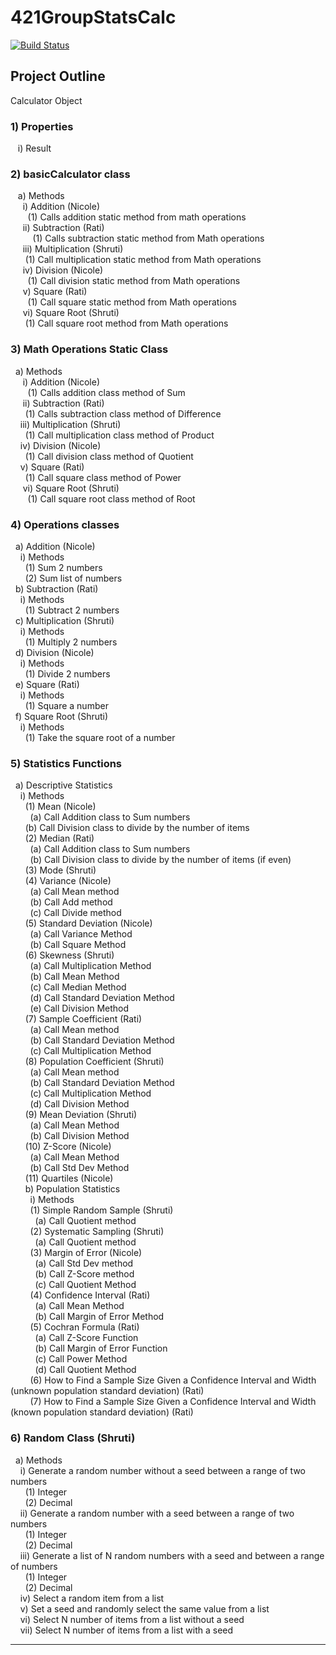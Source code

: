 # 421GroupStatsCalc
[![Build Status](https://travis-ci.org/swarrier16/421GroupStatsCalc.svg?branch=master)](https://travis-ci.org/swarrier16/421GroupStatsCalc)

## Project Outline
Calculator Object
### 1)	Properties <br>
   &nbsp;&nbsp; i)	Result <br>
### 2)	basicCalculator class <br>
  &nbsp;&nbsp; a)	Methods <br>
    &nbsp;&nbsp;&nbsp;&nbsp; i)	Addition (Nicole) <br> 
      &nbsp;&nbsp;&nbsp;&nbsp;&nbsp;&nbsp; (1)	Calls addition static method from math operations<br>
    &nbsp;&nbsp;&nbsp;&nbsp; ii)	Subtraction (Rati) <br> 
      &nbsp;&nbsp;&nbsp;&nbsp;&nbsp;&nbsp;&nbsp;&nbsp; (1)	Calls subtraction static method from Math operations<br>
    &nbsp;&nbsp;&nbsp;&nbsp; iii)	Multiplication (Shruti) <br> 
      &nbsp;&nbsp;&nbsp;&nbsp;&nbsp;&nbsp;(1)	 Call multiplication static method from Math operations <br>
    &nbsp;&nbsp;&nbsp;&nbsp; iv)	Division (Nicole) <br> 
      &nbsp;&nbsp;&nbsp;&nbsp;&nbsp;&nbsp; (1)	 Call division static method from Math operations<br>
    &nbsp;&nbsp;&nbsp;&nbsp; v)	Square (Rati) <br> 
      &nbsp;&nbsp;&nbsp;&nbsp;&nbsp;&nbsp; (1)	 Call square static method from Math operations <br>
    &nbsp;&nbsp;&nbsp;&nbsp; vi)	Square Root (Shruti) <br> 
      &nbsp;&nbsp;&nbsp;&nbsp;&nbsp;&nbsp;(1)	Call square root method from Math operations <br>
### 3)	Math Operations Static Class <br>
  &nbsp;&nbsp;a)	Methods <br>
   &nbsp;&nbsp;&nbsp;&nbsp;  i)	Addition (Nicole) <br>
     &nbsp;&nbsp;&nbsp;&nbsp;&nbsp;&nbsp; (1)	Calls addition class method of Sum <br>
    &nbsp;&nbsp;&nbsp;&nbsp; ii)	Subtraction (Rati) <br>
      &nbsp;&nbsp;&nbsp;&nbsp;&nbsp;&nbsp;(1)	Calls subtraction class method of Difference <br>
    &nbsp;&nbsp;&nbsp;&nbsp;iii)	Multiplication (Shruti) <br>
      &nbsp;&nbsp;&nbsp;&nbsp;&nbsp;&nbsp;(1)	Call multiplication class method of Product <br>
    &nbsp;&nbsp;&nbsp;&nbsp;iv)	Division (Nicole) <br>
      &nbsp;&nbsp;&nbsp;&nbsp;&nbsp;&nbsp;(1)	Call division class method of Quotient <br>
    &nbsp;&nbsp;&nbsp;&nbsp;v)	Square (Rati) <br>
      &nbsp;&nbsp;&nbsp;&nbsp;&nbsp;&nbsp;(1)	Call square class method of Power <br>
   &nbsp;&nbsp;&nbsp;&nbsp; vi)	Square Root (Shruti) <br>
     &nbsp;&nbsp;&nbsp;&nbsp;&nbsp;&nbsp; (1)	Call square root class method of Root <br>
### 4)	Operations classes <br>
&nbsp;&nbsp;a)	Addition (Nicole) <br>
&nbsp;&nbsp;&nbsp;&nbsp;i)	Methods <br>
&nbsp;&nbsp;&nbsp;&nbsp;&nbsp;&nbsp;(1)	Sum 2 numbers <br>
&nbsp;&nbsp;&nbsp;&nbsp;&nbsp;&nbsp;(2)	Sum list of numbers <br>
&nbsp;&nbsp;b)	Subtraction (Rati) <br>
&nbsp;&nbsp;&nbsp;&nbsp;i)	Methods <br>
&nbsp;&nbsp;&nbsp;&nbsp;&nbsp;&nbsp;(1)	Subtract 2 numbers <br>
&nbsp;&nbsp;c)	Multiplication (Shruti) <br>
&nbsp;&nbsp;&nbsp;&nbsp;i)	Methods <br>
&nbsp;&nbsp;&nbsp;&nbsp;&nbsp;&nbsp;(1)	Multiply 2 numbers <br>
&nbsp;&nbsp;d)	Division (Nicole)<br>
&nbsp;&nbsp;&nbsp;&nbsp;i)	Methods <br>
&nbsp;&nbsp;&nbsp;&nbsp;&nbsp;&nbsp;(1)	Divide 2 numbers <br>
&nbsp;&nbsp;e)	Square (Rati) <br>
&nbsp;&nbsp;&nbsp;&nbsp;i)	Methods <br>
&nbsp;&nbsp;&nbsp;&nbsp;&nbsp;&nbsp;(1)	Square a number <br>
&nbsp;&nbsp;f)	Square Root (Shruti) <br>
&nbsp;&nbsp;&nbsp;&nbsp;i)	Methods <br>
&nbsp;&nbsp;&nbsp;&nbsp;&nbsp;&nbsp;(1)	Take the square root of a number <br>
### 5)	Statistics Functions <br>
&nbsp;&nbsp;a)	Descriptive Statistics <br>
&nbsp;&nbsp;&nbsp;&nbsp;i)	Methods <br>
&nbsp;&nbsp;&nbsp;&nbsp;&nbsp;&nbsp;(1)	Mean (Nicole)<br>
&nbsp;&nbsp;&nbsp;&nbsp;&nbsp;&nbsp;&nbsp;&nbsp;(a)	Call Addition class to Sum numbers <br>
&nbsp;&nbsp;&nbsp;&nbsp;&nbsp;&nbsp;(b)	Call Division class to divide by the number of items <br>
&nbsp;&nbsp;&nbsp;&nbsp;&nbsp;&nbsp;(2)	Median (Rati) <br>
&nbsp;&nbsp;&nbsp;&nbsp;&nbsp;&nbsp;&nbsp;&nbsp;(a)	Call Addition class to Sum numbers <br>
&nbsp;&nbsp;&nbsp;&nbsp;&nbsp;&nbsp;&nbsp;&nbsp;(b)	Call Division class to divide by the number of items (if even) <br>
&nbsp;&nbsp;&nbsp;&nbsp;&nbsp;&nbsp;(3)	Mode (Shruti) <br>
&nbsp;&nbsp;&nbsp;&nbsp;&nbsp;&nbsp;(4)	Variance (Nicole) <br>
&nbsp;&nbsp;&nbsp;&nbsp;&nbsp;&nbsp;&nbsp;&nbsp;(a)	Call Mean method <br>
&nbsp;&nbsp;&nbsp;&nbsp;&nbsp;&nbsp;&nbsp;&nbsp;(b)	Call Add method <br>
&nbsp;&nbsp;&nbsp;&nbsp;&nbsp;&nbsp;&nbsp;&nbsp;(c)	Call Divide method <br>
&nbsp;&nbsp;&nbsp;&nbsp;&nbsp;&nbsp;(5)	Standard Deviation (Nicole) <br>
&nbsp;&nbsp;&nbsp;&nbsp;&nbsp;&nbsp;&nbsp;&nbsp;(a)	Call Variance Method <br>
&nbsp;&nbsp;&nbsp;&nbsp;&nbsp;&nbsp;&nbsp;&nbsp;(b)	Call Square Method <br>
&nbsp;&nbsp;&nbsp;&nbsp;&nbsp;&nbsp;(6)	Skewness (Shruti) <br>
&nbsp;&nbsp;&nbsp;&nbsp;&nbsp;&nbsp;&nbsp;&nbsp;(a)	Call Multiplication Method <br>
&nbsp;&nbsp;&nbsp;&nbsp;&nbsp;&nbsp;&nbsp;&nbsp;(b)	Call Mean Method <br>
&nbsp;&nbsp;&nbsp;&nbsp;&nbsp;&nbsp;&nbsp;&nbsp;(c)	Call Median Method <br>
&nbsp;&nbsp;&nbsp;&nbsp;&nbsp;&nbsp;&nbsp;&nbsp;(d)	Call Standard Deviation Method <br>
&nbsp;&nbsp;&nbsp;&nbsp;&nbsp;&nbsp;&nbsp;&nbsp;(e)	Call Division Method <br>
&nbsp;&nbsp;&nbsp;&nbsp;&nbsp;&nbsp;(7)	Sample Coefficient (Rati) <br>
&nbsp;&nbsp;&nbsp;&nbsp;&nbsp;&nbsp;&nbsp;&nbsp;(a)	Call Mean method <br>
&nbsp;&nbsp;&nbsp;&nbsp;&nbsp;&nbsp;&nbsp;&nbsp;(b)	Call Standard Deviation Method <br>
&nbsp;&nbsp;&nbsp;&nbsp;&nbsp;&nbsp;&nbsp;&nbsp;(c)	Call Multiplication Method <br>
&nbsp;&nbsp;&nbsp;&nbsp;&nbsp;&nbsp;(8)	Population Coefficient (Shruti) <br>
&nbsp;&nbsp;&nbsp;&nbsp;&nbsp;&nbsp;&nbsp;&nbsp;(a)	Call Mean method <br>
&nbsp;&nbsp;&nbsp;&nbsp;&nbsp;&nbsp;&nbsp;&nbsp;(b)	Call Standard Deviation Method <br>
&nbsp;&nbsp;&nbsp;&nbsp;&nbsp;&nbsp;&nbsp;&nbsp;(c)	Call Multiplication Method <br>
&nbsp;&nbsp;&nbsp;&nbsp;&nbsp;&nbsp;&nbsp;&nbsp;(d)	Call Division Method <br>
&nbsp;&nbsp;&nbsp;&nbsp;&nbsp;&nbsp;(9)	Mean Deviation (Shruti)<br>
&nbsp;&nbsp;&nbsp;&nbsp;&nbsp;&nbsp;&nbsp;&nbsp;(a)	Call Mean Method <br>
&nbsp;&nbsp;&nbsp;&nbsp;&nbsp;&nbsp;&nbsp;&nbsp;(b)	Call Division Method <br>
&nbsp;&nbsp;&nbsp;&nbsp;&nbsp;&nbsp;(10)	Z-Score (Nicole) <br>
&nbsp;&nbsp;&nbsp;&nbsp;&nbsp;&nbsp;&nbsp;&nbsp;(a)	Call Mean Method <br>
&nbsp;&nbsp;&nbsp;&nbsp;&nbsp;&nbsp;&nbsp;&nbsp;(b)	Call Std Dev Method <br>
&nbsp;&nbsp;&nbsp;&nbsp;&nbsp;&nbsp;(11)	Quartiles (Nicole) <br>
&nbsp;&nbsp;&nbsp;&nbsp;&nbsp;&nbsp;b)	Population Statistics <br>
&nbsp;&nbsp;&nbsp;&nbsp;&nbsp;&nbsp;&nbsp;&nbsp;i)	Methods <br>
&nbsp;&nbsp;&nbsp;&nbsp;&nbsp;&nbsp;&nbsp;&nbsp;(1)	Simple Random Sample (Shruti) <br>
&nbsp;&nbsp;&nbsp;&nbsp;&nbsp;&nbsp;&nbsp;&nbsp;&nbsp;&nbsp;(a)	Call Quotient method <br>
&nbsp;&nbsp;&nbsp;&nbsp;&nbsp;&nbsp;&nbsp;&nbsp;(2)	Systematic Sampling (Shruti) <br>
&nbsp;&nbsp;&nbsp;&nbsp;&nbsp;&nbsp;&nbsp;&nbsp;&nbsp;&nbsp;(a)	Call Quotient method <br>
&nbsp;&nbsp;&nbsp;&nbsp;&nbsp;&nbsp;&nbsp;&nbsp;(3)	Margin of Error (Nicole) <br>
&nbsp;&nbsp;&nbsp;&nbsp;&nbsp;&nbsp;&nbsp;&nbsp;&nbsp;&nbsp;(a)	Call Std Dev method <br>
&nbsp;&nbsp;&nbsp;&nbsp;&nbsp;&nbsp;&nbsp;&nbsp;&nbsp;&nbsp;(b)	Call Z-Score method <br>
&nbsp;&nbsp;&nbsp;&nbsp;&nbsp;&nbsp;&nbsp;&nbsp;&nbsp;&nbsp;(c)	Call Quotient Method <br>
&nbsp;&nbsp;&nbsp;&nbsp;&nbsp;&nbsp;&nbsp;&nbsp;(4)	Confidence Interval (Rati) <br>
&nbsp;&nbsp;&nbsp;&nbsp;&nbsp;&nbsp;&nbsp;&nbsp;&nbsp;&nbsp;(a)	Call Mean Method <br>
&nbsp;&nbsp;&nbsp;&nbsp;&nbsp;&nbsp;&nbsp;&nbsp;&nbsp;&nbsp;(b)	Call Margin of Error Method <br>
&nbsp;&nbsp;&nbsp;&nbsp;&nbsp;&nbsp;&nbsp;&nbsp;(5)	Cochran Formula (Rati) <br>
&nbsp;&nbsp;&nbsp;&nbsp;&nbsp;&nbsp;&nbsp;&nbsp;&nbsp;&nbsp;(a)	Call Z-Score Function <br>
&nbsp;&nbsp;&nbsp;&nbsp;&nbsp;&nbsp;&nbsp;&nbsp;&nbsp;&nbsp;(b)	Call Margin of Error Function <br>
&nbsp;&nbsp;&nbsp;&nbsp;&nbsp;&nbsp;&nbsp;&nbsp;&nbsp;&nbsp;(c)	Call Power Method <br>
&nbsp;&nbsp;&nbsp;&nbsp;&nbsp;&nbsp;&nbsp;&nbsp;&nbsp;&nbsp;(d)	Call Quotient Method <br>
&nbsp;&nbsp;&nbsp;&nbsp;&nbsp;&nbsp;&nbsp;&nbsp;(6)	How to Find a Sample Size Given a Confidence Interval and Width (unknown population standard deviation) (Rati) <br>
&nbsp;&nbsp;&nbsp;&nbsp;&nbsp;&nbsp;&nbsp;&nbsp;(7)	How to Find a Sample Size Given a Confidence Interval and Width (known population standard deviation) (Rati) <br>
### 6)	Random Class (Shruti)<br>
&nbsp;&nbsp;a)	Methods <br>
&nbsp;&nbsp;&nbsp;&nbsp;i)	Generate a random number without a seed between a range of two numbers <br>
&nbsp;&nbsp;&nbsp;&nbsp;&nbsp;&nbsp;(1)	Integer <br>
&nbsp;&nbsp;&nbsp;&nbsp;&nbsp;&nbsp;(2)	Decimal <br>
&nbsp;&nbsp;&nbsp;&nbsp;ii)	Generate a random number with a seed between a range of two numbers <br>
&nbsp;&nbsp;&nbsp;&nbsp;&nbsp;&nbsp;(1)	Integer <br>
&nbsp;&nbsp;&nbsp;&nbsp;&nbsp;&nbsp;(2)	Decimal <br>
&nbsp;&nbsp;&nbsp;&nbsp;iii)	Generate a list of N random numbers with a seed and between a range of numbers  <br>
&nbsp;&nbsp;&nbsp;&nbsp;&nbsp;&nbsp;(1)	Integer <br>
&nbsp;&nbsp;&nbsp;&nbsp;&nbsp;&nbsp;(2)	Decimal <br>
&nbsp;&nbsp;&nbsp;&nbsp;iv)	Select a random item from a list <br>
&nbsp;&nbsp;&nbsp;&nbsp;v)	Set a seed and randomly select the same value from a list <br>
&nbsp;&nbsp;&nbsp;&nbsp;vi)	Select N number of items from a list without a seed <br>
&nbsp;&nbsp;&nbsp;&nbsp;vii)	Select N number of items from a list with a seed <br>

<hr>


